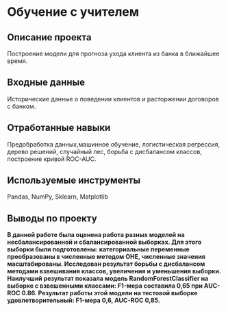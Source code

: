 # Обучение с учителем
## Описание проекта
Построение модели для прогноза ухода клиента из банка в ближайшее время.
## Входные данные
Исторические данные о поведении клиентов и расторжении договоров с банком.
## Отработанные навыки
Предобработка данных,машинное обучение, логистическая регрессия, дерево решений, случайный лес, борьба с дисбалансом классов, построение кривой ROC-AUC.
## Используемые инструменты
Pandas, NumPy, Sklearn, Matplotlib
## Выводы по проекту
**В данной работе была оценена работа разных моделей на несбалансированной и сбалансированной выборках. Для этого выборки были подготовлены: категориальные переменные преобразованы в численные методом OHE, численные значения масштабированы. Исследован результат борьбы с дисбалансом методами взвешивания классов, увеличения и уменьшения выборки. Наилучший результат показала модель RandomForestClassifier на выборке с взвешенными классами: F1-мера составила 0,65 при AUC-ROC 0.86. Результат работы этой модели на тестовой выборке удовлетворительный: F1-мера 0,6, AUC-ROC 0,85.**